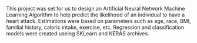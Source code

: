 This project was set for us to design an Artificial Neural Network Machine Learning Algorithm to help predict the likelihood of an individual to have a heart attack.
Estimations were based on parameters such as age, race, BMI, familial history, caloric intake, exercise, etc.
Regression and classification models were created useing SKLearn and KERAS archives.
